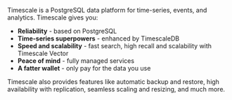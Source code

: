 Timescale is a PostgreSQL data platform for time-series, events, and analytics.
Timescale gives you:
* **Reliability** - based on PostgreSQL 
* **Time-series superpowers** - enhanced by TimescaleDB 
* **Speed and scalability** - fast search, high recall and scalability with Timescale Vector
* **Peace of mind** - fully managed services
* **A fatter wallet** - only pay for the data you use

Timescale also provides features like automatic backup and restore, high availability with replication, seamless scaling and resizing, and much more.
